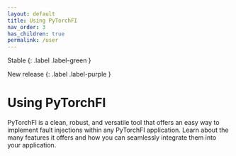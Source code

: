 ```yaml
---
layout: default
title: Using PyTorchFI
nav_order: 3
has_children: true
permalink: /user
---
```


Stable
{: .label .label-green }

New release
{: .label .label-purple }

# Using PyTorchFI

PyTorchFI is a clean, robust, and versatile tool that offers an easy way to implement fault injections within any PyTorchFI application. Learn about the many features it offers and how you can seamlessly integrate them into your application.
